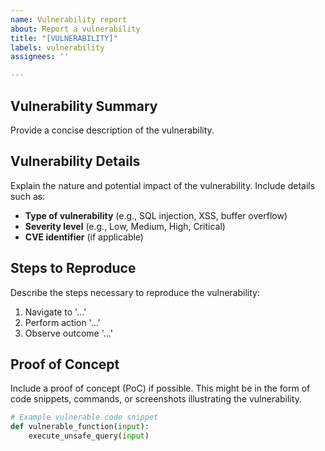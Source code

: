 ```yaml
---
name: Vulnerability report
about: Report a vulnerability
title: "[VULNERABILITY]"
labels: vulnerability
assignees: ''

---
```


## Vulnerability Summary
Provide a concise description of the vulnerability.

## Vulnerability Details
Explain the nature and potential impact of the vulnerability. Include details such as:
- **Type of vulnerability** (e.g., SQL injection, XSS, buffer overflow)
- **Severity level** (e.g., Low, Medium, High, Critical)
- **CVE identifier** (if applicable)

## Steps to Reproduce
Describe the steps necessary to reproduce the vulnerability:
1. Navigate to '...'
2. Perform action '...'
3. Observe outcome '...'

## Proof of Concept
Include a proof of concept (PoC) if possible. This might be in the form of code snippets, commands, or screenshots illustrating the vulnerability.

```python
# Example vulnerable code snippet
def vulnerable_function(input):
    execute_unsafe_query(input)
